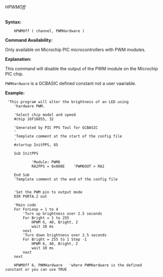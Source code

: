 <div class="section">

<div class="titlepage">

<div>

<div>

###### <span id="hpwmoff_3"></span>HPWMOff

</div>

</div>

</div>

<span class="strong">**Syntax:**</span>

``` screen
    HPWMOff ( channel, PWMHardware )
```

<span class="strong">**Command Availability:**</span>

Only available on Microchip PIC microcontrollers with PWM modules.

<span class="strong">**Explanation:**</span>

This command will disable the output of the PWM module on the Microchip
PIC chip.  

`PWMHardware` is a GCBASIC defined constant not a user vaariable.

<span class="strong">**Example:**</span>

``` screen
 'This program will alter the brightness of an LED using
    'hardware PWM.

    'Select chip model and speed
    #chip 16F18855, 32

    'Generated by PIC PPS Tool for GCBASIC
    '
    'Template comment at the start of the config file
    '
    #startup InitPPS, 85

    Sub InitPPS

            'Module: PWM6
            RA2PPS = 0x000E    'PWM6OUT > RA2

    End Sub
    'Template comment at the end of the config file


    'Set the PWM pin to output mode
    DIR PORTA.2 out

    'Main code
    For ForLoop = 1 to 4
        'Turn up brightness over 2.5 seconds
        For Bright = 1 to 255
            HPWM 6, 40, Bright, 2
            wait 10 ms
        next
        'Turn down brightness over 2.5 seconds
        For Bright = 255 to 1 Step -1
            HPWM 6, 40, Bright, 2
            wait 10 ms
        next
    next

    HPWMOff 6, PWMHardware   'where PWMHardware is the defined constant or you can use TRUE
```

</div>
